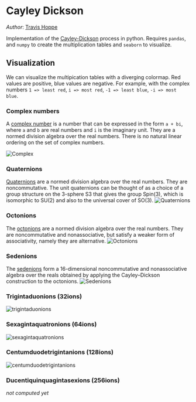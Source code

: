 # Cayley Dickson
*Author*: [Travis Hoppe](http://thoppe.github.io/)

Implementation of the [Cayley-Dickson](http://en.wikipedia.org/wiki/Cayley%E2%80%93Dickson_construction) process in python. Requires `pandas`, and `numpy` to create the multiplication tables and `seaborn` to visualize. 

## Visualization
We can visualize the multipication tables with a diverging colormap. Red values are positive, blue values are negative. For example, with the complex numbers `1 => least red`, `i => most red`, `-1 => least blue`, `-i => most blue`.

### Complex numbers
A [complex number](http://en.wikipedia.org/wiki/Complex_number) is a number that can be expressed in the form `a + bi`, where `a` and `b` are real numbers and `i` is the imaginary unit. They are a normed division algebra over the real numbers. There is no natural linear ordering on the set of complex numbers.

![Complex](figures/K1.png)

### Quaternions
[Quaternions](http://en.wikipedia.org/wiki/Quaternion) are a normed division algebra over the real numbers. They are noncommutative. The unit quaternions can be thought of as a choice of a group structure on the 3-sphere S3 that gives the group Spin(3), which is isomorphic to SU(2) and also to the universal cover of SO(3).
![Quaternions](figures/K2.png)

### Octonions
The [octonions](http://en.wikipedia.org/wiki/Octonion) are a normed division algebra over the real numbers. They are noncommutative and nonassociative, but satisfy a weaker form of associativity, namely they are alternative.
![Octonions](figures/K3.png)

### Sedenions
The [sedenions](http://en.wikipedia.org/wiki/Sedenion) form a 16-dimensional noncommutative and nonassociative algebra over the reals obtained by applying the Cayley–Dickson construction to the octonions.
![Sedenions](figures/K4.png)

### Trigintaduonions (32ions)
![trigintaduonions](figures/K5.png)

### Sexagintaquatronions (64ions)
![sexagintaquatronions](figures/K6.png)

### Centumduodetrigintanions (128ions)
![centumduodetrigintanions](figures/K7.png)

### Ducentiquinquagintasexions (256ions)
_not computed yet_










